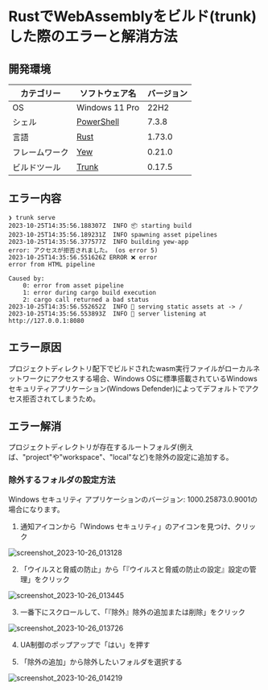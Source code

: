# RustでWebAssemblyをビルド(trunk)した際のエラーと解消方法

## 開発環境

| カテゴリー | ソフトウェア名 | バージョン |
|-----------|-----------|-----------|
| OS | Windows 11 Pro | 22H2 |
| シェル | [PowerShell](https://github.com/PowerShell/PowerShell "PowerShell - PowerShell for every system!") | 7.3.8 |
| 言語 | [Rust](https://github.com/rust-lang/rust "Rust - Empowering everyone to build reliable and efficient software.") | 1.73.0 |
| フレームワーク | [Yew](https://github.com/yewstack/yew "Yew - Rust / Wasm framework for creating reliable and efficient web applications") | 0.21.0 |
| ビルドツール | [Trunk](https://github.com/thedodd/trunk "Trunk - Build, bundle & ship your Rust WASM application to the web.") | 0.17.5 |


## エラー内容

```
❯ trunk serve
2023-10-25T14:35:56.188307Z  INFO 📦 starting build
2023-10-25T14:35:56.189231Z  INFO spawning asset pipelines
2023-10-25T14:35:56.377577Z  INFO building yew-app
error: アクセスが拒否されました。 (os error 5)
2023-10-25T14:35:56.551626Z ERROR ❌ error
error from HTML pipeline

Caused by:
    0: error from asset pipeline
    1: error during cargo build execution
    2: cargo call returned a bad status
2023-10-25T14:35:56.552652Z  INFO 📡 serving static assets at -> /
2023-10-25T14:35:56.553893Z  INFO 📡 server listening at http://127.0.0.1:8080
```


## エラー原因

プロジェクトディレクトリ配下でビルドされたwasm実行ファイルがローカルネットワークにアクセスする場合、Windows OSに標準搭載されているWindows セキュリティアプリケーション(Windows Defender)によってデフォルトでアクセス拒否されてしまうため。


## エラー解消

プロジェクトディレクトリが存在するルートフォルダ(例えば、"project"や"workspace"、"local"など)を除外の設定に追加する。


### 除外するフォルダの設定方法

Windows セキュリティ アプリケーションのバージョン: 1000.25873.0.9001の場合になります。

1.  通知アイコンから「Windows セキュリティ」のアイコンを見つけ、クリック

  ![screenshot_2023-10-26_013128](https://github.com/itjoin1507/memo/assets/149089355/4c4faeb3-e550-4052-bb62-ce58aa6f1c80)


2.  「ウイルスと脅威の防止」から「『ウイルスと脅威の防止の設定』設定の管理」をクリック

  ![screenshot_2023-10-26_013445](https://github.com/itjoin1507/memo/assets/149089355/5c560da4-1778-4db2-bf5e-d259081a34f2)


3. 一番下にスクロールして、「『除外』除外の追加または削除」をクリック

  ![screenshot_2023-10-26_013726](https://github.com/itjoin1507/memo/assets/149089355/b0554e84-a7e5-43b4-88f3-e3b4d57bbd4d)


4. UA制御のポップアップで「はい」を押す


5. 「除外の追加」から除外したいフォルダを選択する

  ![screenshot_2023-10-26_014219](https://github.com/itjoin1507/memo/assets/149089355/b9f36edc-49d7-47c3-a94d-a3b1c6503533)